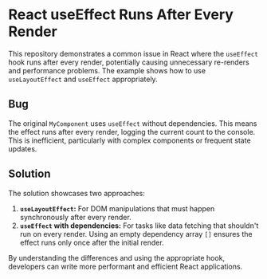 # React useEffect Runs After Every Render

This repository demonstrates a common issue in React where the `useEffect` hook runs after every render, potentially causing unnecessary re-renders and performance problems.  The example shows how to use `useLayoutEffect` and `useEffect` appropriately.

## Bug

The original `MyComponent` uses `useEffect` without dependencies. This means the effect runs after every render, logging the current count to the console. This is inefficient, particularly with complex components or frequent state updates.

## Solution

The solution showcases two approaches:

1. **`useLayoutEffect`:** For DOM manipulations that must happen synchronously after every render.
2. **`useEffect` with dependencies:** For tasks like data fetching that shouldn't run on every render. Using an empty dependency array `[]` ensures the effect runs only once after the initial render.

By understanding the differences and using the appropriate hook, developers can write more performant and efficient React applications.